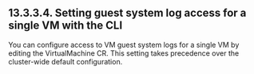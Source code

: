 ## 13.3.3.4. Setting guest system log access for a single VM with the CLI

You can configure access to VM guest system logs for a single VM by editing the VirtualMachine CR. This setting takes precedence over the cluster-wide default configuration.

